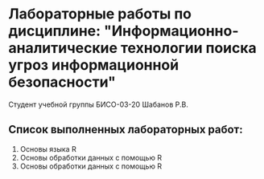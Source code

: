 # Лабораторные работы по дисциплине: "Информационно-аналитические технологии поиска угроз информационной безопасности"

Студент учебной группы БИСО-03-20 Шабанов Р.В.

## Список выполненных лабораторных работ:
  1. Основы языка R
  2. Основы обработки данных с помощью R
  3. Основы обработки данных с помощью R
